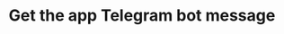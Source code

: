 ---
title: Get the app Telegram bot message
excerpt: |-
  The method returns the Telegram bot message found using its ID.
   By default, a rate limit of 500 requests per hour applies.
api:
  file: yespo.json
  operationId: getTelegramBotMessage
hidden: false
---